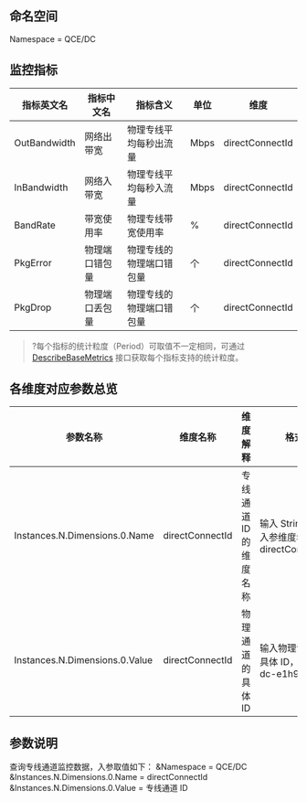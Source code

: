 ## 命名空间
Namespace = QCE/DC

## 监控指标

| 指标英文名 | 指标中文名 |指标含义        | 单位   | 维度   |
| ----- | ----------- | ---- |---- |---- |
|OutBandwidth| 网络出带宽 |物理专线平均每秒出流量 | Mbps |directConnectId	|
|InBandwidth  | 网络入带宽 |物理专线平均每秒入流量 | Mbps |directConnectId	|
|BandRate| 带宽使用率 |物理专线带宽使用率 | % |directConnectId	|
|PkgError|物理端口错包量|物理专线的物理端口错包量|个|directConnectId|
|PkgDrop|物理端口丢包量|物理专线的物理端口错包量|个|directConnectId|



>?每个指标的统计粒度（Period）可取值不一定相同，可通过 [DescribeBaseMetrics](https://cloud.tencent.com/document/product/248/30351) 接口获取每个指标支持的统计粒度。

## 各维度对应参数总览

|  参数名称  |  维度名称  |  维度解释  |  格式  |
|---------|---------|---------|---------|
| Instances.N.Dimensions.0.Name	| directConnectId	|专线通道 ID 的维度名称	|输入 String 类型入参维度名称：directConnectId |
| Instances.N.Dimensions.0.Value	|directConnectId |	物理通道的具体 ID |	输入物理专线的具体 ID，例如：dc-e1h9wqp8 |

##  参数说明

查询专线通道监控数据，入参取值如下：
&Namespace = QCE/DC
&Instances.N.Dimensions.0.Name = directConnectId
&Instances.N.Dimensions.0.Value = 专线通道 ID 

